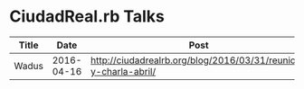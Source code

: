 # CiudadReal.rb Talks

| Title | Date       | Post                                                            | Files
| ---   | ---        | ---                                                             | ---
| Wadus | 2016-04-16 | http://ciudadrealrb.org/blog/2016/03/31/reunion-y-charla-abril/ | [slides](2016-04-16-wadus/slides), [code](2016-04-16-wadus/code)
